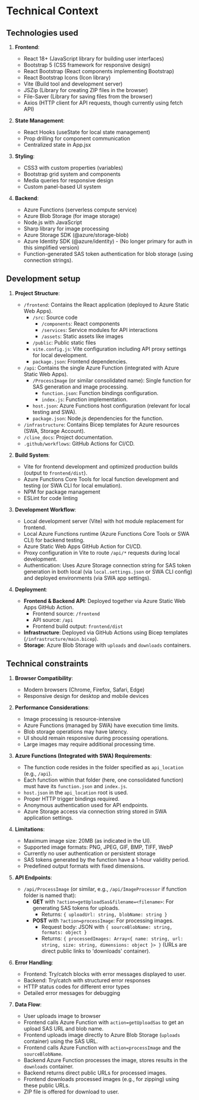 # Technical Context

## Technologies used
1. **Frontend**:
   - React 18+ (JavaScript library for building user interfaces)
   - Bootstrap 5 (CSS framework for responsive design)
   - React Bootstrap (React components implementing Bootstrap)
   - React Bootstrap Icons (Icon library)
   - Vite (Build tool and development server)
   - JSZip (Library for creating ZIP files in the browser)
   - File-Saver (Library for saving files from the browser)
   - Axios (HTTP client for API requests, though currently using fetch API)

2. **State Management**:
   - React Hooks (useState for local state management)
   - Prop drilling for component communication
   - Centralized state in App.jsx

3. **Styling**:
   - CSS3 with custom properties (variables)
   - Bootstrap grid system and components
   - Media queries for responsive design
   - Custom panel-based UI system

4. **Backend**:
   - Azure Functions (serverless compute service)
   - Azure Blob Storage (for image storage)
   - Node.js with JavaScript
   - Sharp library for image processing
   - Azure Storage SDK (@azure/storage-blob)
   - Azure Identity SDK (@azure/identity) - (No longer primary for auth in this simplified version)
   - Function-generated SAS token authentication for blob storage (using connection strings).

## Development setup
1. **Project Structure**:
   - `/frontend`: Contains the React application (deployed to Azure Static Web Apps).
     - `/src`: Source code
       - `/components`: React components
       - `/services`: Service modules for API interactions
       - `/assets`: Static assets like images
     - `/public`: Public static files
     - `vite.config.js`: Vite configuration including API proxy settings for local development.
     - `package.json`: Frontend dependencies.
   - `/api`: Contains the single Azure Function (integrated with Azure Static Web Apps).
     - `/ProcessImage` (or similar consolidated name): Single function for SAS generation and image processing.
       - `function.json`: Function bindings configuration.
       - `index.js`: Function implementation.
     - `host.json`: Azure Functions host configuration (relevant for local testing and SWA).
     - `package.json`: Node.js dependencies for the function.
   - `/infrastructure`: Contains Bicep templates for Azure resources (SWA, Storage Account).
   - `/cline_docs`: Project documentation.
   - `.github/workflows`: GitHub Actions for CI/CD.

2. **Build System**:
   - Vite for frontend development and optimized production builds (output to `frontend/dist`).
   - Azure Functions Core Tools for local function development and testing (or SWA CLI for local emulation).
   - NPM for package management
   - ESLint for code linting

3. **Development Workflow**:
   - Local development server (Vite) with hot module replacement for frontend.
   - Local Azure Functions runtime (Azure Functions Core Tools or SWA CLI) for backend testing.
   - Azure Static Web Apps GitHub Action for CI/CD.
   - Proxy configuration in Vite to route `/api/*` requests during local development.
   - Authentication: Uses Azure Storage connection string for SAS token generation in both local (via `local.settings.json` or SWA CLI config) and deployed environments (via SWA app settings).

4. **Deployment**:
   - **Frontend & Backend API**: Deployed together via Azure Static Web Apps GitHub Action.
     - Frontend source: `/frontend`
     - API source: `/api`
     - Frontend build output: `frontend/dist`
   - **Infrastructure**: Deployed via GitHub Actions using Bicep templates (`/infrastructure/main.bicep`).
   - **Storage**: Azure Blob Storage with `uploads` and `downloads` containers.

## Technical constraints
1. **Browser Compatibility**:
   - Modern browsers (Chrome, Firefox, Safari, Edge)
   - Responsive design for desktop and mobile devices

2. **Performance Considerations**:
   - Image processing is resource-intensive
   - Azure Functions (managed by SWA) have execution time limits.
   - Blob storage operations may have latency.
   - UI should remain responsive during processing operations.
   - Large images may require additional processing time.

3. **Azure Functions (Integrated with SWA) Requirements**:
   - The function code resides in the folder specified as `api_location` (e.g., `/api`).
   - Each function within that folder (here, one consolidated function) must have its `function.json` and `index.js`.
   - `host.json` in the `api_location` root is used.
   - Proper HTTP trigger bindings required.
   - Anonymous authentication used for API endpoints.
   - Azure Storage access via connection string stored in SWA application settings.

4. **Limitations**:
   - Maximum image size: 20MB (as indicated in the UI).
   - Supported image formats: PNG, JPEG, GIF, BMP, TIFF, WebP
   - Currently no user authentication or persistent storage
   - SAS tokens generated by the function have a 1-hour validity period.
   - Predefined output formats with fixed dimensions.

5. **API Endpoints**:
   - `/api/ProcessImage` (or similar, e.g., `/api/ImageProcessor` if function folder is named that):
     - **GET** with `?action=getUploadSas&filename=<filename>`: For generating SAS tokens for uploads.
       - Returns: `{ uploadUrl: string, blobName: string }`
     - **POST** with `?action=processImage`: For processing images.
       - Request body: JSON with `{ sourceBlobName: string, formats: object }`
       - Returns: `{ processedImages: Array<{ name: string, url: string, size: string, dimensions: object }> }` (URLs are direct public links to 'downloads' container).

6. **Error Handling**:
   - Frontend: Try/catch blocks with error messages displayed to user.
   - Backend: Try/catch with structured error responses
   - HTTP status codes for different error types
   - Detailed error messages for debugging

7. **Data Flow**:
   - User uploads image to browser
   - Frontend calls Azure Function with `action=getUploadSas` to get an upload SAS URL and blob name.
   - Frontend uploads image directly to Azure Blob Storage (`uploads` container) using the SAS URL.
   - Frontend calls Azure Function with `action=processImage` and the `sourceBlobName`.
   - Backend Azure Function processes the image, stores results in the `downloads` container.
   - Backend returns direct public URLs for processed images.
   - Frontend downloads processed images (e.g., for zipping) using these public URLs.
   - ZIP file is offered for download to user.

